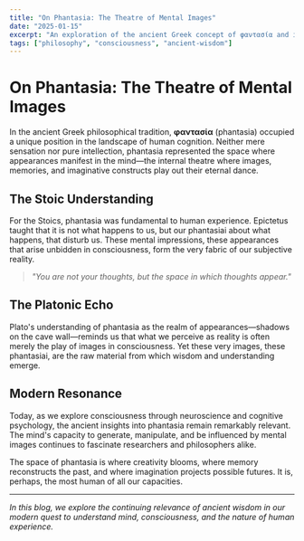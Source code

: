 ```yaml
---
title: "On Phantasia: The Theatre of Mental Images"
date: "2025-01-15"
excerpt: "An exploration of the ancient Greek concept of φαντασία and its relevance to modern understanding of imagination and consciousness."
tags: ["philosophy", "consciousness", "ancient-wisdom"]
---
```


# On Phantasia: The Theatre of Mental Images

In the ancient Greek philosophical tradition, **φαντασία** (phantasia) occupied a unique position in the landscape of human cognition. Neither mere sensation nor pure intellection, phantasia represented the space where appearances manifest in the mind—the internal theatre where images, memories, and imaginative constructs play out their eternal dance.

## The Stoic Understanding

For the Stoics, phantasia was fundamental to human experience. Epictetus taught that it is not what happens to us, but our phantasiai about what happens, that disturb us. These mental impressions, these appearances that arise unbidden in consciousness, form the very fabric of our subjective reality.

> *"You are not your thoughts, but the space in which thoughts appear."*

## The Platonic Echo

Plato's understanding of phantasia as the realm of appearances—shadows on the cave wall—reminds us that what we perceive as reality is often merely the play of images in consciousness. Yet these very images, these phantasiai, are the raw material from which wisdom and understanding emerge.

## Modern Resonance

Today, as we explore consciousness through neuroscience and cognitive psychology, the ancient insights into phantasia remain remarkably relevant. The mind's capacity to generate, manipulate, and be influenced by mental images continues to fascinate researchers and philosophers alike.

The space of phantasia is where creativity blooms, where memory reconstructs the past, and where imagination projects possible futures. It is, perhaps, the most human of all our capacities.

---

*In this blog, we explore the continuing relevance of ancient wisdom in our modern quest to understand mind, consciousness, and the nature of human experience.* 